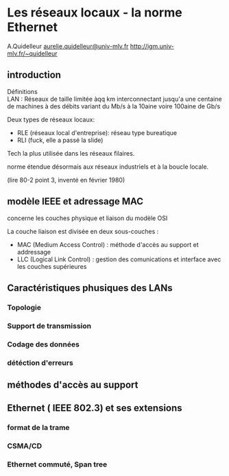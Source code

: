 # Les réseaux locaux - la norme Ethernet

A.Quidelleur
<aurelie.quidelleur@univ-mlv.fr>
http://igm.univ-mlv.fr/~quidelleur

## introduction
Définitions  
LAN
:   Réseaux de taille limitée àqq km interconnectant jusqu'a une centaine de machines à des débits variant du Mb/s à la 10aine voire 100aine de Gb/s

Deux types de réseaux locaux:
* RLE (réseaux local d'entreprise): réseau type bureatique
* RLI (fuck, elle a passé la slide)

Tech la plus utilisée dans les réseaux filaires.

norme étendue désormais aux réseaux industriels et à la boucle locale.

(lire 80-2 point 3, inventé en février 1980)

## modèle IEEE et adressage MAC

concerne les couches physique et liaison du modèle OSI

La couche liaison est divisée en deux sous-couches :
* MAC (Medium Access Control) : méthode d'accès au support et addressage
* LLC (Logical Link Control) : gestion des comunications et interface avec les couches supérieures

## Caractéristiques phusiques des LANs
### Topologie
### Support de transmission
### Codage des données
### détéction d'erreurs
## méthodes d'accès au support
## Ethernet ( IEEE 802.3) et ses extensions
### format de la trame
### CSMA/CD
### Ethernet commuté, Span tree
